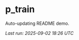 # p_train

Auto-updating README demo.

<!--START_SECTION:status-->
_Last run: 2025-09-02 18:26 UTC_
<!--END_SECTION:status-->























































































































































































































































































































